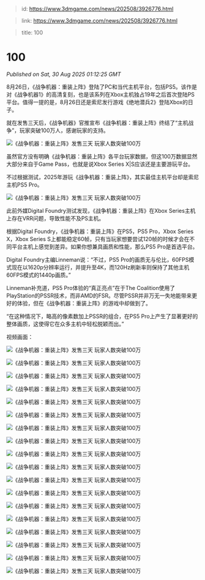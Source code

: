 > id: https://www.3dmgame.com/news/202508/3926776.html

> link: https://www.3dmgame.com/news/202508/3926776.html

> title: 100

# 100
_Published on Sat, 30 Aug 2025 01:12:25 GMT_

8月26日，《战争机器：重装上阵》登陆了PC和当代主机平台，包括PS5。该作是对《战争机器1》的高清复刻，也是该系列在Xbox主机独占19年之后首次登陆PS平台。值得一提的是，8月26日还是索尼发行游戏《绝地潜兵2》登陆Xbox的日子。

就在发售三天后，《战争机器》官推宣布《战争机器：重装上阵》终结了“主机战争”，玩家突破100万人，感谢玩家的支持。

![《战争机器：重装上阵》发售三天 玩家人数突破100万](https://img.3dmgame.com/uploads/images/news/20250830/1756516156_435973.jpg)

虽然官方没有明确《战争机器：重装上阵》各平台玩家数据，但这100万数据显然大部分来自于Game Pass，也就是说Xbox Series X|S应该还是主要游玩平台。

不过根据测试，2025年游玩《战争机器：重装上阵》，其实最佳主机平台却是索尼主机PS5 Pro。

![《战争机器：重装上阵》发售三天 玩家人数突破100万](https://img.3dmgame.com/uploads/images/news/20250830/1756516109_554170_jpg_r.jpg)

此前外媒Digital Foundry测试发现，《战争机器：重装上阵》在Xbox Series主机上存在VRR问题，导致性能不及PS主机。

根据Digital Foundry，《战争机器：重装上阵》在PS5，PS5 Pro，Xbox Series X，Xbox Series S上都能稳定60帧，只有当玩家想要尝试120帧的时候才会在不同平台主机上感觉到差异。如果你想兼具画质和性能，那么PS5 Pro是首选平台。

Digital Foundry主编Linneman说：“不过，PS5 Pro的画质无与伦比，60FPS模式现在以1620p分辨率运行，并提升至4K，而120Hz刷新率则保持了其他主机60FPS模式的1440p画质。”

Linneman补充道，PS5 Pro体验的“真正亮点”在于The Coalition使用了PlayStation的PSSR技术，而非AMD的FSR。尽管PSSR并非万无一失地能带来更好的体验，但在《战争机器：重装上阵》的游戏中却做到了。

“在这种情况下，略高的像素数加上PSSR的组合，在PS5 Pro上产生了显著更好的整体画质，这使得它在众多主机中轻松脱颖而出。”

视频画面：

![《战争机器：重装上阵》发售三天 玩家人数突破100万](https://img.3dmgame.com/uploads/images/news/20250830/1756516653_103636_jpg_r.jpg)

![《战争机器：重装上阵》发售三天 玩家人数突破100万](https://img.3dmgame.com/uploads/images/news/20250830/1756516653_533538_jpg_r.jpg)

![《战争机器：重装上阵》发售三天 玩家人数突破100万](https://img.3dmgame.com/uploads/images/news/20250830/1756516653_819177_jpg_r.jpg)

![《战争机器：重装上阵》发售三天 玩家人数突破100万](https://img.3dmgame.com/uploads/images/news/20250830/1756516653_668725_jpg_r.jpg)

![《战争机器：重装上阵》发售三天 玩家人数突破100万](https://img.3dmgame.com/uploads/images/news/20250830/1756516654_475551_jpg_r.jpg)

![《战争机器：重装上阵》发售三天 玩家人数突破100万](https://img.3dmgame.com/uploads/images/news/20250830/1756516654_756008_jpg_r.jpg)

![《战争机器：重装上阵》发售三天 玩家人数突破100万](https://img.3dmgame.com/uploads/images/news/20250830/1756516654_160720_jpg_r.jpg)

![《战争机器：重装上阵》发售三天 玩家人数突破100万](https://img.3dmgame.com/uploads/images/news/20250830/1756516654_980195_jpg_r.jpg)

![《战争机器：重装上阵》发售三天 玩家人数突破100万](https://img.3dmgame.com/uploads/images/news/20250830/1756516654_687386_jpg_r.jpg)

![《战争机器：重装上阵》发售三天 玩家人数突破100万](https://img.3dmgame.com/uploads/images/news/20250830/1756516654_103709_jpg_r.jpg)

![《战争机器：重装上阵》发售三天 玩家人数突破100万](https://img.3dmgame.com/uploads/images/news/20250830/1756516654_402240_jpg_r.jpg)

![《战争机器：重装上阵》发售三天 玩家人数突破100万](https://img.3dmgame.com/uploads/images/news/20250830/1756516655_228154_jpg_r.jpg)

![《战争机器：重装上阵》发售三天 玩家人数突破100万](https://img.3dmgame.com/uploads/images/news/20250830/1756516655_413665_jpg_r.jpg)

![《战争机器：重装上阵》发售三天 玩家人数突破100万](https://img.3dmgame.com/uploads/images/news/20250830/1756516655_239539_jpg_r.jpg)

![《战争机器：重装上阵》发售三天 玩家人数突破100万](https://img.3dmgame.com/uploads/images/news/20250830/1756516656_661471_jpg_r.jpg)

![《战争机器：重装上阵》发售三天 玩家人数突破100万](https://img.3dmgame.com/uploads/images/news/20250830/1756516656_911501_jpg_r.jpg)

![《战争机器：重装上阵》发售三天 玩家人数突破100万](https://img.3dmgame.com/uploads/images/news/20250830/1756516656_226070_jpg_r.jpg)

![《战争机器：重装上阵》发售三天 玩家人数突破100万](https://img.3dmgame.com/uploads/images/news/20250830/1756516656_425184_jpg_r.jpg)

